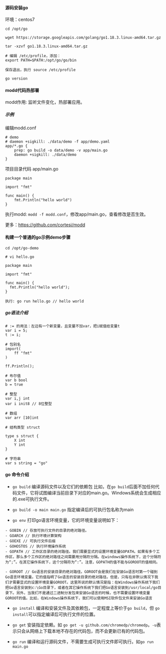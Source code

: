 #### 源码安装go
环境：centos7

```
cd /opt/go

wget https://storage.googleapis.com/golang/go1.18.3.linux-amd64.tar.gz

tar -xzvf go1.18.3.linux-amd64.tar.gz

# 编辑 /etc/profile，添加：
export PATH=$PATH:/opt/go/go/bin

保存退出，执行 source /etc/profile

go version 
```

#### modd代码热部署
modd作用: 监听文件变化，热部署应用。

##### 示例
编辑modd.conf

```
# demo
# daemon +sigkill: ./data/demo -f app/demo.yaml
app/*.go {
    prep: go build -o data/demo -v app/main.go
    daemon +sigkill: ./data/demo
}
```

项目目录代码
app/main.go

```
package main

import "fmt"

func main() {
    fmt.Println("hello world")
}
```

执行modd: `modd -f modd.conf`，修改app/main.go，查看修改是否生效。

更多：https://github.com/cortesi/modd

#### 构建一个普通的go示例demo步骤
```
cd /opt/go-demo

# vi hello.go

package main

import "fmt"

func main() {
  fmt.Println("hello world");
}

执行: go run hello.go // hello world
```

##### go语法介绍
```
# := 的用法：左边有一个新变量，且变量不加var，把i赋值给变量t
var i = 5;
t := i;

# 包别名
import(
    ff "fmt"
)

ff.Println();

# 布尔值
var b bool
b = true

# 整型
var i,j int
var i init8 // 8位整型

# 数组
var arr [10]int

# 结构类型 struct

type s struct {
    X int
    Y int
}

# 字符串
var s string = "go"
```
#### go 命令介绍
- `go build` 编译源码文件以及它们的依赖包
比如，在`go build`后面不加任何代码文件，它将试图编译当前目录下对应的main.go。Windows系统会生成相应的.exe可执行文件。
- `go build -o main main.go` 指定编译后的可执行包名称为main

- `go env` 打印go语言环境变量，它的环境变量说明如下：

```
- GOBIN // 存放可执行文件的目录的绝对路径。
- GOARCH // 执行环境计算架构
- GOEXE // 可执行文件后缀
- GOHOSTOS // 执行环境操作系统
- GOPATH // 工作区目录的绝对路径。我们需要显式的设置环境变量GOPATH。如果有多个工作区，那么多个工作区的绝对路径之间需要用分隔符分隔。在windows操作系统下，这个分隔符为“;”。在其它操作系统下，这个分隔符为“:”。注意，GOPATH的值不能与GOROOT的值相同。

- GOROOT // Go语言的安装目录的绝对路径。GOROOT会是我们在安装Go语言时第一个碰到Go语言环境变量。它的值指明了Go语言的安装目录的绝对路径。但是，只有在非默认情况下我们才需要显式的设置环境变量GOROOT。这里所说的默认情况是指：在Windows操作系统下我们把Go语言安装到c:\Go目录下，或者在其它操作系统下我们把Go语言安装到/usr/local/go目录下。另外，当我们不是通过二进制分发包来安装Go语言的时候，也不需要设置环境变量GOROOT的值。比如，在Windows操作系统下，我们可以使用MSI软件包文件来安装Go语言
```
- `go install` 编译和安装文件及其依赖包，一定程度上等价于`go build`，但 `go install`可以指定编译后可执行文件的位置。

- `go get` 安装指定依赖。如 `go get -u github.com/chromedp/chromedp`。`-u`表示只会从网络上下载本地不存在的代码包，而不会更新已有的代码包。

- `go run` 编译和运行源码文件，不需要生成可执行文件即可执行。如`go run main.go`
